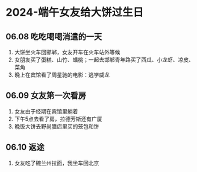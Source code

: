 # 2024-端午女友给大饼过生日

## 06.08 吃吃喝喝消遣的一天

1. 大饼坐火车回邯郸，女友开车在火车站外等候
2. 女朋友买了蛋糕、山竹、蟠桃；一起去邯郸青年路买了西瓜、小龙虾、凉皮、菜角
3. 晚上在宾馆看了周星驰的电影：逃学威龙

## 06.09 女友第一次看房

1. 女友由于经期在宾馆里躺着
2. 下午5点去看了房，拉德芳斯还有广厦
3. 晚饭大饼去野尚膳店里买的笼包和饼

## 06.10 返途

1. 女友吃了碗兰州拉面，我坐车回北京
